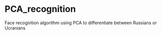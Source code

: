 # PCA_recognition
Face recognition algorithm using PCA to differentiate between Russians or Ucranians

